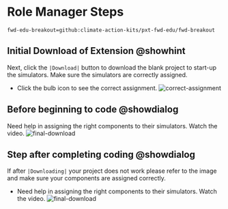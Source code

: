 # Role Manager Steps
```package
fwd-edu-breakout=github:climate-action-kits/pxt-fwd-edu/fwd-breakout
```
## Initial Download of Extension @showhint
Next, click the ``|Download|`` button to download the blank project to start-up the simulators.
Make sure the simulators are correctly assigned. 
- Click the bulb icon to see the correct assignment.
![correct-assignment](https://climate-action-kits.github.io/pxt-fwd-edu/tutorial-assets/correct-assignment-tree.png)

## Before beginning to code @showdialog
Need help in assigning the right components to their simulators. Watch the video.
![final-download](https://climate-action-kits.github.io/pxt-fwd-edu/tutorial-assets/servo-assign.gif)

## Step after completing coding @showdialog
If after ``|Downloading|`` your project does not work please refer to the
image and make sure your components are assigned correctly.
- Need help in assigning the right components to their simulators. Watch the video.
![final-download](https://climate-action-kits.github.io/pxt-fwd-edu/tutorial-assets/servo-assign.gif)

